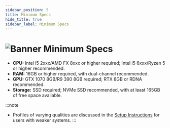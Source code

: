 ```yaml
---
sidebar_position: 5
title: Minimum Specs
hide_title: true
sidebar_label: Minimum Specs
---
```


# ![Banner Minimum Specs](https://github.com/user-attachments/assets/0e667131-d607-4072-91a4-88e2a3ad6987)

- **CPU:** Intel i5 2xxx/AMD FX 8xxx or higher required; Intel i5 6xxx/Ryzen 5 or higher recommended.
- **RAM:** 16GB or higher required, with dual-channel recommended.
- **GPU:** GTX 1070 8GB/R9 390 8GB required; RTX 8GB or RDNA recommended.
- **Storage:** SSD required; NVMe SSD recommended, with at least 165GB of free space available.

:::note
- Profiles of varying qualities are discussed in the [Setup Instructions](https://uraniumfever.net/docs/main/setup#-selecting-a-uranium-fever-profile-) for users with weaker systems.
::: 
